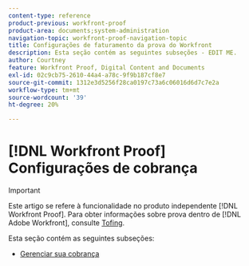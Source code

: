 ```yaml
---
content-type: reference
product-previous: workfront-proof
product-area: documents;system-administration
navigation-topic: workfront-proof-navigation-topic
title: Configurações de faturamento da prova do Workfront
description: Esta seção contém as seguintes subseções - EDIT ME.
author: Courtney
feature: Workfront Proof, Digital Content and Documents
exl-id: 02c9cb75-2610-44a4-a78c-9f9b187cf8e7
source-git-commit: 1312e3d5256f28ca0197c73a6c06016d6d7c7e2a
workflow-type: tm+mt
source-wordcount: '39'
ht-degree: 20%

---
```


# [!DNL Workfront Proof] Configurações de cobrança

>[!IMPORTANT]
>
>Este artigo se refere à funcionalidade no produto independente [!DNL Workfront Proof]. Para obter informações sobre prova dentro de [!DNL Adobe Workfront], consulte [Tofing](../../review-and-approve-work/proofing/proofing.md).

Esta seção contém as seguintes subseções:

* [Gerenciar sua cobrança](../../workfront-proof/wp-billingsettings/manage-your-billing/manage-your-billing.md)
